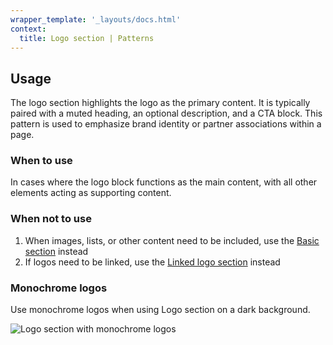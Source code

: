 ```yaml
---
wrapper_template: '_layouts/docs.html'
context:
  title: Logo section | Patterns
---
```


## Usage

The logo section highlights the logo as the primary content. It is typically paired with a muted heading, an optional description, and a CTA block. This pattern is used to emphasize brand identity or partner associations within a page.

### When to use

In cases where the logo block functions as the main content, with all other elements acting as supporting content.

### When not to use

1. When images, lists, or other content need to be included, use the [Basic section](/docs/patterns/basic-section) instead
2. If logos need to be linked, use the [Linked logo section](/docs/patterns/linked-logo-section) instead

### Monochrome logos

Use monochrome logos when using Logo section on a dark background.<br />

![Logo section with monochrome logos](https://assets.ubuntu.com/v1/977ba8a9-logo_section_monochrome_logos.png)